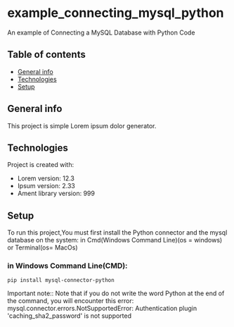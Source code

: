# example_connecting_mysql_python
An example of Connecting a MySQL Database with Python Code

## Table of contents
* [General info](#general-info)
* [Technologies](#technologies)
* [Setup](#setup)

## General info
This project is simple Lorem ipsum dolor generator.
	
## Technologies
Project is created with:
* Lorem version: 12.3
* Ipsum version: 2.33
* Ament library version: 999
	
## Setup
To run this project,You must first install the Python connector and the mysql database on the system:
in Cmd(Windows Command Line)(os = windows) or Terminal(os= MacOs)

### in Windows Command Line(CMD):
```
pip install mysql-connector-python
```
Important note::
Note that if you do not write the word Python at the end of the command, you will encounter this error:
mysql.connector.errors.NotSupportedError: Authentication plugin 'caching_sha2_password' is not supported
